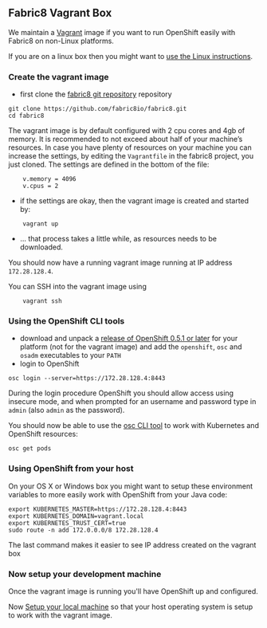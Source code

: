 ## Fabric8 Vagrant Box

We maintain a [Vagrant](http://www.vagrantup.com/downloads.html) image if you want to run OpenShift easily with Fabric8 on non-Linux platforms.

If you are on a linux box then you might want to [use the Linux instructions](setupOpenShift.html#if-you-are-on-a-linux).

### Create the vagrant image

* first clone the [fabric8 git repository](https://github.com/fabric8io/fabric8) repository

```
git clone https://github.com/fabric8io/fabric8.git
cd fabric8
```

The vagrant image is by default configured with 2 cpu cores and 4gb of memory. It is recommended to not exceed about half of your machine’s resources. In case you have plenty of resources on your machine you can increase the settings, by editing the `Vagrantfile` in the fabric8 project, you just cloned. The settings are defined in the bottom of the file:

```
    v.memory = 4096
    v.cpus = 2
```

* if the settings are okay, then the vagrant image is created and started by:

```
    vagrant up
```

* ... that process takes a little while, as resources needs to be downloaded. 

You should now have a running vagrant image running at IP address `172.28.128.4`.

You can SSH into the vagrant image using

```
    vagrant ssh
```

### Using the OpenShift CLI tools

* download and unpack a [release of OpenShift 0.5.1 or later](https://github.com/openshift/origin/releases/) for your platform (not for the vagrant image) and add the `openshift`, `osc` and `osadm` executables to your `PATH`
* login to OpenShift

```
osc login --server=https://172.28.128.4:8443
```

During the login procedure OpenShift you should allow access using insecure mode, and when prompted for an username and password type in `admin` (also `admin` as the password).

You should now be able to use the [osc CLI tool](https://github.com/openshift/origin/blob/master/docs/cli.md) to work with Kubernetes and OpenShift resources:

```
osc get pods
```


### Using OpenShift from your host

On your OS X or Windows box you might want to setup these environment variables to more easily work with OpenShift from your Java code:

```
export KUBERNETES_MASTER=https://172.28.128.4:8443
export KUBERNETES_DOMAIN=vagrant.local
export KUBERNETES_TRUST_CERT=true
sudo route -n add 172.0.0.0/8 172.28.128.4
```

The last command makes it easier to see IP address created on the vagrant box

### Now setup your development machine

Once the vagrant image is running you'll have OpenShift up and configured. 

Now [Setup your local machine](setupLocalHost.html) so that your host operating system is setup to work with the vagrant image.


